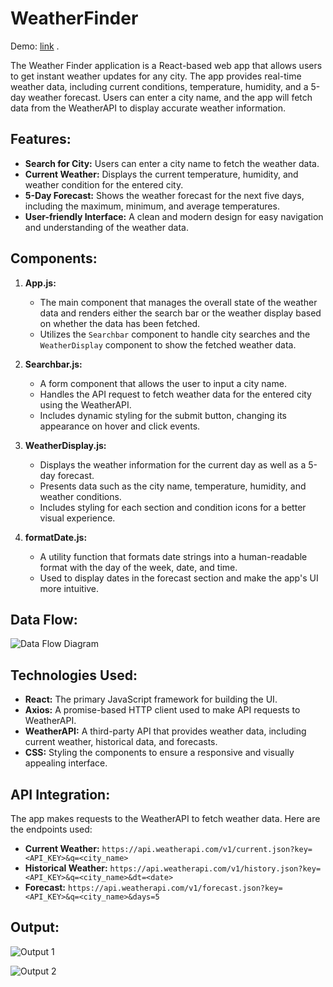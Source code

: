 # WeatherFinder
Demo: [link](https://weather-finder-2024.vercel.app/) .

The Weather Finder application is a React-based web app that allows users to get instant weather updates for any city. The app provides real-time weather data, including current conditions, temperature, humidity, and a 5-day weather forecast. Users can enter a city name, and the app will fetch data from the WeatherAPI to display accurate weather information.

## Features:
- **Search for City:** Users can enter a city name to fetch the weather data.
- **Current Weather:** Displays the current temperature, humidity, and weather condition for the entered city.
- **5-Day Forecast:** Shows the weather forecast for the next five days, including the maximum, minimum, and average temperatures.
- **User-friendly Interface:** A clean and modern design for easy navigation and understanding of the weather data.

## Components:
1. **App.js:**
   - The main component that manages the overall state of the weather data and renders either the search bar or the weather display based on whether the data has been fetched.
   - Utilizes the `Searchbar` component to handle city searches and the `WeatherDisplay` component to show the fetched weather data.
   
2. **Searchbar.js:**
   - A form component that allows the user to input a city name.
   - Handles the API request to fetch weather data for the entered city using the WeatherAPI.
   - Includes dynamic styling for the submit button, changing its appearance on hover and click events.

3. **WeatherDisplay.js:**
   - Displays the weather information for the current day as well as a 5-day forecast.
   - Presents data such as the city name, temperature, humidity, and weather conditions.
   - Includes styling for each section and condition icons for a better visual experience.

4. **formatDate.js:**
   - A utility function that formats date strings into a human-readable format with the day of the week, date, and time.
   - Used to display dates in the forecast section and make the app's UI more intuitive.

## Data Flow:

![Data Flow Diagram](https://github.com/user-attachments/assets/a050f16b-862a-4487-a1c1-7fd3138fb9b9)

## Technologies Used:
- **React:** The primary JavaScript framework for building the UI.
- **Axios:** A promise-based HTTP client used to make API requests to WeatherAPI.
- **WeatherAPI:** A third-party API that provides weather data, including current weather, historical data, and forecasts.
- **CSS:** Styling the components to ensure a responsive and visually appealing interface.

## API Integration:
The app makes requests to the WeatherAPI to fetch weather data. Here are the endpoints used:
- **Current Weather:** `https://api.weatherapi.com/v1/current.json?key=<API_KEY>&q=<city_name>`
- **Historical Weather:** `https://api.weatherapi.com/v1/history.json?key=<API_KEY>&q=<city_name>&dt=<date>`
- **Forecast:** `https://api.weatherapi.com/v1/forecast.json?key=<API_KEY>&q=<city_name>&days=5`

## Output:

![Output 1](https://github.com/user-attachments/assets/1cab3c73-9bfc-4dbe-8938-8e9d95d0c2f1)

![Output 2](https://github.com/user-attachments/assets/9c3f7364-d1f4-4a29-b29b-eb9655184bd6)
